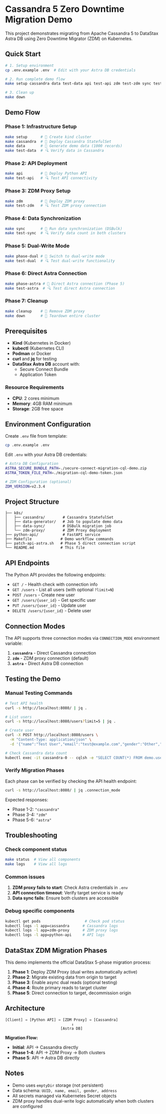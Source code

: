 # Cassandra 5 Zero Downtime Migration Demo

This project demonstrates migrating from Apache Cassandra 5 to DataStax Astra DB using Zero Downtime Migrator (ZDM) on Kubernetes.

## Quick Start

```bash
# 1. Setup environment
cp .env.example .env  # Edit with your Astra DB credentials

# 2. Run complete demo flow
make setup cassandra data test-data api test-api zdm test-zdm sync test-sync phase-dual test-dual phase-astra test-astra cleanup

# 3. Clean up
make down
```

## Demo Flow

### Phase 1: Infrastructure Setup
```bash
make setup      # 🚀 Create kind cluster
make cassandra  # 🚀 Deploy Cassandra StatefulSet  
make data       # 🚀 Generate demo data (1000 records)
make test-data  # 🔍 Verify data in Cassandra
```

### Phase 2: API Deployment
```bash
make api        # 🚀 Deploy Python API
make test-api   # 🔍 Test API connectivity
```

### Phase 3: ZDM Proxy Setup
```bash
make zdm        # 🚀 Deploy ZDM proxy
make test-zdm   # 🔍 Test ZDM proxy connection
```

### Phase 4: Data Synchronization
```bash
make sync       # 🚀 Run data synchronization (DSBulk)
make test-sync  # 🔍 Verify data count in both clusters
```

### Phase 5: Dual-Write Mode
```bash
make phase-dual # 🚀 Switch to dual-write mode
make test-dual  # 🔍 Test dual-write functionality
```

### Phase 6: Direct Astra Connection
```bash
make phase-astra # 🚀 Direct Astra connection (Phase 5)
make test-astra  # 🔍 Test direct Astra connection
```

### Phase 7: Cleanup
```bash
make cleanup    # 🧹 Remove ZDM proxy
make down       # 🧹 Teardown entire cluster
```

## Prerequisites

- **Kind** (Kubernetes in Docker)
- **kubectl** (Kubernetes CLI) 
- **Podman** or Docker
- **curl** and **jq** for testing
- **DataStax Astra DB** account with:
  - Secure Connect Bundle
  - Application Token

### Resource Requirements
- **CPU**: 2 cores minimum
- **Memory**: 4GB RAM minimum
- **Storage**: 2GB free space

## Environment Configuration

Create `.env` file from template:
```bash
cp .env.example .env
```

Edit `.env` with your Astra DB credentials:
```bash
# Astra DB Configuration
ASTRA_SECURE_BUNDLE_PATH=./secure-connect-migration-cql-demo.zip
ASTRA_TOKEN_FILE_PATH=./migration-cql-demo-token.json

# ZDM Configuration (optional)
ZDM_VERSION=v2.3.4
```

## Project Structure

```
├── k8s/
│   ├── cassandra/        # Cassandra StatefulSet
│   ├── data-generator/   # Job to populate demo data  
│   ├── data-sync/        # DSBulk migration job
│   └── zdm-proxy/        # ZDM Proxy deployment
├── python-api/           # FastAPI service
├── Makefile             # Demo workflow commands
├── patch-api-astra.sh   # Phase 5 direct connection script
└── README.md            # This file
```

## API Endpoints

The Python API provides the following endpoints:

- `GET /` - Health check with connection info
- `GET /users` - List all users (with optional `?limit=N`)
- `POST /users` - Create new user
- `GET /users/{user_id}` - Get specific user
- `PUT /users/{user_id}` - Update user
- `DELETE /users/{user_id}` - Delete user

## Connection Modes

The API supports three connection modes via `CONNECTION_MODE` environment variable:

1. **`cassandra`** - Direct Cassandra connection
2. **`zdm`** - ZDM proxy connection (default)
3. **`astra`** - Direct Astra DB connection

## Testing the Demo

### Manual Testing Commands

```bash
# Test API health
curl -s http://localhost:8080/ | jq .

# List users  
curl -s http://localhost:8080/users?limit=5 | jq .

# Create user
curl -X POST http://localhost:8080/users \
  -H "Content-Type: application/json" \
  -d '{"name":"Test User","email":"test@example.com","gender":"Other","address":"Test Address"}'

# Check Cassandra data count
kubectl exec -it cassandra-0 -- cqlsh -e "SELECT COUNT(*) FROM demo.users;"
```

### Verify Migration Phases

Each phase can be verified by checking the API health endpoint:
```bash
curl -s http://localhost:8080/ | jq .connection_mode
```

Expected responses:
- Phase 1-2: `"cassandra"`
- Phase 3-4: `"zdm"` 
- Phase 5-6: `"astra"`

## Troubleshooting

### Check component status
```bash
make status  # View all components
make logs    # View all logs
```

### Common issues

1. **ZDM proxy fails to start**: Check Astra credentials in `.env`
2. **API connection timeout**: Verify target service is ready
3. **Data sync fails**: Ensure both clusters are accessible

### Debug specific components
```bash
kubectl get pods                    # Check pod status
kubectl logs -l app=cassandra      # Cassandra logs
kubectl logs -l app=zdm-proxy      # ZDM proxy logs  
kubectl logs -l app=python-api     # API logs
```

## DataStax ZDM Migration Phases

This demo implements the official DataStax 5-phase migration process:

1. **Phase 1**: Deploy ZDM Proxy (dual writes automatically active)
2. **Phase 2**: Migrate existing data from origin to target  
3. **Phase 3**: Enable async dual reads (optional testing)
4. **Phase 4**: Route primary reads to target cluster
5. **Phase 5**: Direct connection to target, decommission origin

## Architecture

```
[Client] → [Python API] → [ZDM Proxy] → [Cassandra]
                              ↓
                         [Astra DB]
```

**Migration Flow:**
- **Initial**: API → Cassandra directly
- **Phase 1-4**: API → ZDM Proxy → Both clusters  
- **Phase 5**: API → Astra DB directly

## Notes

- Demo uses `emptyDir` storage (not persistent)
- Data schema: `UUID, name, email, gender, address`
- All secrets managed via Kubernetes Secret objects
- ZDM proxy handles dual-write logic automatically when both clusters are configured